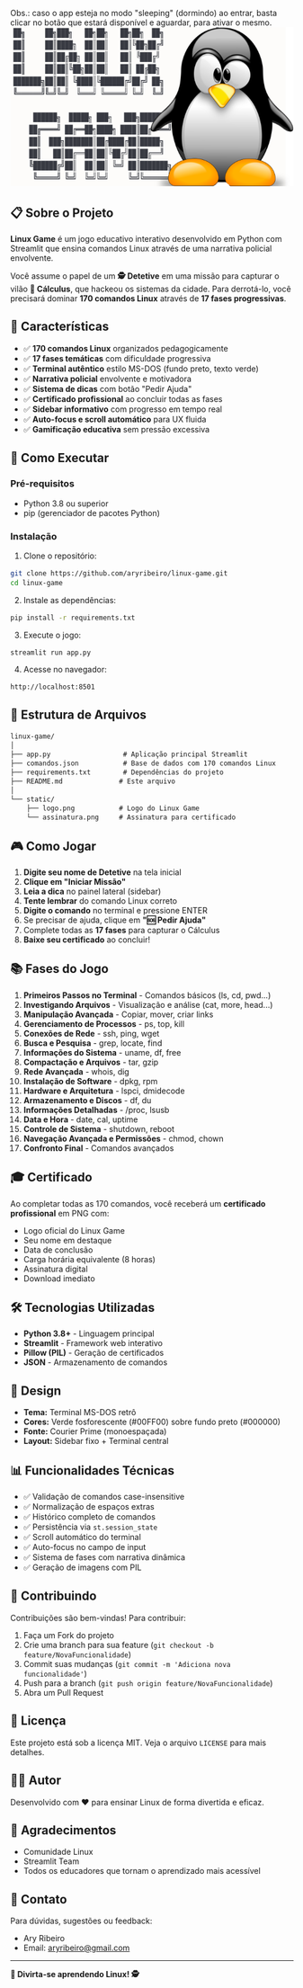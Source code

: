 Obs.: caso o app esteja no modo "sleeping" (dormindo) ao entrar, basta clicar no botão que estará disponível e aguardar, para ativar o mesmo.
![Linux Game](static/logo.png)

## 📋 Sobre o Projeto

**Linux Game** é um jogo educativo interativo desenvolvido em Python com Streamlit que ensina comandos Linux através de uma narrativa policial envolvente. 

Você assume o papel de um **🕵️ Detetive** em uma missão para capturar o vilão **🦹 Cálculus**, que hackeou os sistemas da cidade. Para derrotá-lo, você precisará dominar **170 comandos Linux** através de **17 fases progressivas**.

## 🎯 Características

- ✅ **170 comandos Linux** organizados pedagogicamente
- ✅ **17 fases temáticas** com dificuldade progressiva
- ✅ **Terminal autêntico** estilo MS-DOS (fundo preto, texto verde)
- ✅ **Narrativa policial** envolvente e motivadora
- ✅ **Sistema de dicas** com botão "Pedir Ajuda"
- ✅ **Certificado profissional** ao concluir todas as fases
- ✅ **Sidebar informativo** com progresso em tempo real
- ✅ **Auto-focus e scroll automático** para UX fluida
- ✅ **Gamificação educativa** sem pressão excessiva

## 🚀 Como Executar

### Pré-requisitos

- Python 3.8 ou superior
- pip (gerenciador de pacotes Python)

### Instalação

1. Clone o repositório:
```bash
git clone https://github.com/aryribeiro/linux-game.git
cd linux-game
```

2. Instale as dependências:
```bash
pip install -r requirements.txt
```

3. Execute o jogo:
```bash
streamlit run app.py
```

4. Acesse no navegador:
```
http://localhost:8501
```

## 📁 Estrutura de Arquivos

```
linux-game/
│
├── app.py                  # Aplicação principal Streamlit
├── comandos.json           # Base de dados com 170 comandos Linux
├── requirements.txt        # Dependências do projeto
├── README.md              # Este arquivo
│
└── static/
    ├── logo.png           # Logo do Linux Game
    └── assinatura.png     # Assinatura para certificado
```

## 🎮 Como Jogar

1. **Digite seu nome de Detetive** na tela inicial
2. **Clique em "Iniciar Missão"**
3. **Leia a dica** no painel lateral (sidebar)
4. **Tente lembrar** do comando Linux correto
5. **Digite o comando** no terminal e pressione ENTER
6. Se precisar de ajuda, clique em **"🆘 Pedir Ajuda"**
7. Complete todas as **17 fases** para capturar o Cálculus
8. **Baixe seu certificado** ao concluir!

## 📚 Fases do Jogo

1. **Primeiros Passos no Terminal** - Comandos básicos (ls, cd, pwd...)
2. **Investigando Arquivos** - Visualização e análise (cat, more, head...)
3. **Manipulação Avançada** - Copiar, mover, criar links
4. **Gerenciamento de Processos** - ps, top, kill
5. **Conexões de Rede** - ssh, ping, wget
6. **Busca e Pesquisa** - grep, locate, find
7. **Informações do Sistema** - uname, df, free
8. **Compactação e Arquivos** - tar, gzip
9. **Rede Avançada** - whois, dig
10. **Instalação de Software** - dpkg, rpm
11. **Hardware e Arquitetura** - lspci, dmidecode
12. **Armazenamento e Discos** - df, du
13. **Informações Detalhadas** - /proc, lsusb
14. **Data e Hora** - date, cal, uptime
15. **Controle de Sistema** - shutdown, reboot
16. **Navegação Avançada e Permissões** - chmod, chown
17. **Confronto Final** - Comandos avançados

## 🎓 Certificado

Ao completar todas as 170 comandos, você receberá um **certificado profissional** em PNG com:
- Logo oficial do Linux Game
- Seu nome em destaque
- Data de conclusão
- Carga horária equivalente (8 horas)
- Assinatura digital
- Download imediato

## 🛠️ Tecnologias Utilizadas

- **Python 3.8+** - Linguagem principal
- **Streamlit** - Framework web interativo
- **Pillow (PIL)** - Geração de certificados
- **JSON** - Armazenamento de comandos

## 🎨 Design

- **Tema:** Terminal MS-DOS retrô
- **Cores:** Verde fosforescente (#00FF00) sobre fundo preto (#000000)
- **Fonte:** Courier Prime (monoespaçada)
- **Layout:** Sidebar fixo + Terminal central

## 📊 Funcionalidades Técnicas

- ✅ Validação de comandos case-insensitive
- ✅ Normalização de espaços extras
- ✅ Histórico completo de comandos
- ✅ Persistência via `st.session_state`
- ✅ Scroll automático do terminal
- ✅ Auto-focus no campo de input
- ✅ Sistema de fases com narrativa dinâmica
- ✅ Geração de imagens com PIL

## 🤝 Contribuindo

Contribuições são bem-vindas! Para contribuir:

1. Faça um Fork do projeto
2. Crie uma branch para sua feature (`git checkout -b feature/NovaFuncionalidade`)
3. Commit suas mudanças (`git commit -m 'Adiciona nova funcionalidade'`)
4. Push para a branch (`git push origin feature/NovaFuncionalidade`)
5. Abra um Pull Request

## 📝 Licença

Este projeto está sob a licença MIT. Veja o arquivo `LICENSE` para mais detalhes.

## 👨‍💻 Autor

Desenvolvido com ❤️ para ensinar Linux de forma divertida e eficaz.

## 🌟 Agradecimentos

- Comunidade Linux
- Streamlit Team
- Todos os educadores que tornam o aprendizado mais acessível

## 📧 Contato

Para dúvidas, sugestões ou feedback:
- Ary Ribeiro
- Email: aryribeiro@gmail.com

---


**🐧 Divirta-se aprendendo Linux! 🕵️**



